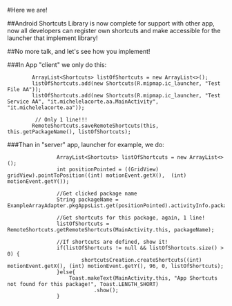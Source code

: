 #Here we are!

##Android Shortcuts Library is now complete for support with other app, now all developers can register own shortcuts and make accessible for the launcher that implement library!

##No more talk, and let's see how you implement!

###In App "client" we only do this:

```
        ArrayList<Shortcuts> listOfShortcuts = new ArrayList<>();
        listOfShortcuts.add(new Shortcuts(R.mipmap.ic_launcher, "Test File AA"));
        listOfShortcuts.add(new Shortcuts(R.mipmap.ic_launcher, "Test Service AA", "it.michelelacorte.aa.MainActivity", "it.michelelacorte.aa"));

         // Only 1 line!!!
        RemoteShortcuts.saveRemoteShortcuts(this, this.getPackageName(), listOfShortcuts);
```

###Than in "server" app, launcher for example, we do:

```
                ArrayList<Shortcuts> listOfShortcuts = new ArrayList<>();
                int positionPointed = ((GridView) gridView).pointToPosition((int) motionEvent.getX(),  (int) motionEvent.getY());

                //Get clicked package name
                String packageName = ExampleArrayAdapter.pkgAppsList.get(positionPointed).activityInfo.packageName;

                //Get shortcuts for this package, again, 1 line!
                listOfShortcuts = RemoteShortcuts.getRemoteShortcuts(MainActivity.this, packageName);

                //If shortcuts are defined, show it!
                if(listOfShortcuts != null && listOfShortcuts.size() > 0) {
                        shortcutsCreation.createShortcuts((int) motionEvent.getX(), (int) motionEvent.getY(), 96, 0, listOfShortcuts);
                }else{
                    Toast.makeText(MainActivity.this, "App Shortcuts not found for this package!", Toast.LENGTH_SHORT)
                            .show();
                }
```

